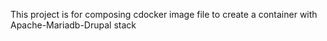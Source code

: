This project is for composing cdocker image file to create a container with Apache-Mariadb-Drupal stack
